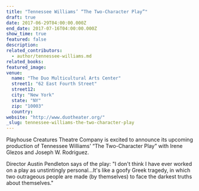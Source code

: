 ```yaml
---
title: "Tennessee Williams’ “The Two-Character Play”"
draft: true
date: 2017-06-29T04:00:00.000Z
end_date: 2017-07-16T04:00:00.000Z
show_time: true
featured: false
description:
related_contributors:
  - author/tennessee-williams.md
related_books:
featured_image: 
venue:
  name: "The Duo Multicultural Arts Center"
  street1: "62 East Fourth Street"
  street12:
  city: "New York"
  state: "NY"
  zip: "10003"
  country:
website: "http://www.duotheater.org/"
_slug: tennessee-williams-the-two-character-play
---
```


Playhouse Creatures Theatre Company is excited to announce its upcoming production of Tennessee Williams’ “The Two-Character Play” with Irene Glezos and Joseph W. Rodriguez.

Director Austin Pendleton says of the play: "I don't think I have ever worked on a play as unstintingly personal...It's like a goofy Greek tragedy, in which two outrageous people are made (by themselves) to face the darkest truths about themselves."

